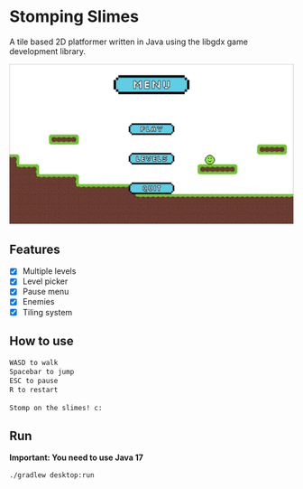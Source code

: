 # Stomping Slimes
A tile based 2D platformer written in Java using the libgdx game development library.

![start menu](platformer.png)

## Features
- [x] Multiple levels
- [x] Level picker
- [x] Pause menu
- [x] Enemies
- [x] Tiling system

## How to use
```
WASD to walk  
Spacebar to jump  
ESC to pause
R to restart

Stomp on the slimes! c:
```
## Run
**Important: You need to use Java 17**
```
./gradlew desktop:run
```
